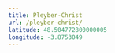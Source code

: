 ```yaml
---
title: Pleyber-Christ
url: /pleyber-christ/
latitude: 48.504772800000005
longitude: -3.8753049
---
```

